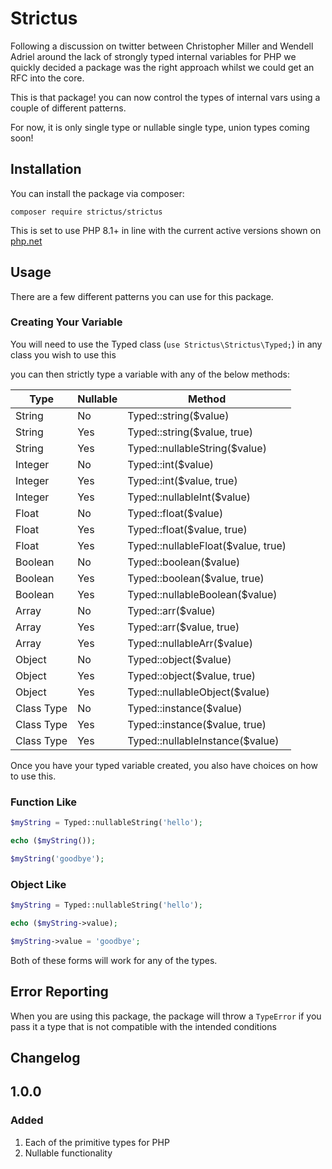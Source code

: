 # Strictus
Following a discussion on twitter between Christopher Miller and Wendell Adriel around the lack of strongly typed internal variables for PHP
we quickly decided a package was the right approach whilst we could get an RFC into the core.

This is that package! you can now control the types of internal vars using a couple of different patterns.

For now, it is only single type or nullable single type, union types coming soon!

## Installation
You can install the package via composer:

`composer require strictus/strictus`

This is set to use PHP 8.1+ in line with the current active versions shown on [php.net](https://www.php.net/supported-versions.php)

## Usage

There are a few different patterns you can use for this package.

### Creating Your Variable

You will need to use the Typed class (`use Strictus\Strictus\Typed;`) in any class you wish to use this

you can then strictly type a variable with any of the below methods:

| Type       | Nullable | Method                             |
|------------|----------|------------------------------------|
| String     | No       | Typed::string($value)              |
| String     | Yes      | Typed::string($value, true)        |
| String     | Yes      | Typed::nullableString($value)      |
| Integer    | No       | Typed::int($value)                 |
| Integer    | Yes      | Typed::int($value, true)           |
| Integer    | Yes      | Typed::nullableInt($value)         |
| Float      | No       | Typed::float($value)               |
| Float      | Yes      | Typed::float($value, true)         |
| Float      | Yes      | Typed::nullableFloat($value, true) |
| Boolean    | No       | Typed::boolean($value)             |
| Boolean    | Yes      | Typed::boolean($value, true)       |
| Boolean    | Yes      | Typed::nullableBoolean($value)     |
| Array      | No       | Typed::arr($value)                 |
| Array      | Yes      | Typed::arr($value, true)           |
| Array      | Yes      | Typed::nullableArr($value)         |
| Object     | No       | Typed::object($value)              |
| Object     | Yes      | Typed::object($value, true)        |
| Object     | Yes      | Typed::nullableObject($value)      |
| Class Type | No       | Typed::instance($value)            |
| Class Type | Yes      | Typed::instance($value, true)      |
| Class Type | Yes      | Typed::nullableInstance($value)    |

Once you have your typed variable created, you also have choices on how to use this.

### Function Like

```php
$myString = Typed::nullableString('hello');

echo ($myString());

$myString('goodbye');
```

### Object Like

```php
$myString = Typed::nullableString('hello');

echo ($myString->value);

$myString->value = 'goodbye';
```

Both of these forms will work for any of the types.

## Error Reporting

When you are using this package, the package will throw a `TypeError` if you pass it a type that is not compatible with the intended conditions

## Changelog

## 1.0.0

### Added

1) Each of the primitive types for PHP
2) Nullable functionality